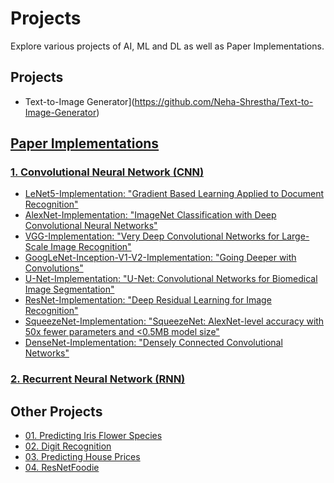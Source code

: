 # Projects

Explore various projects of AI, ML and DL as well as Paper Implementations.

## Projects

- Text-to-Image Generator](https://github.com/Neha-Shrestha/Text-to-Image-Generator)

## [Paper Implementations](Paper%20Implementations/)

### [1. Convolutional Neural Network (CNN)](Paper%20Implementations/Convolutional%20Neural%20Network%20(CNN)/)

- [LeNet5-Implementation: "Gradient Based Learning Applied to Document Recognition"](https://github.com/nordengt/LeNet5-Implementation)
- [AlexNet-Implementation: "ImageNet Classification with Deep Convolutional Neural Networks"](https://github.com/nordengt/AlexNet-Implementation)
- [VGG-Implementation: "Very Deep Convolutional Networks for Large-Scale Image Recognition"](https://github.com/nordengt/VGG-Implementation)
- [GoogLeNet-Inception-V1-V2-Implementation: "Going Deeper with Convolutions"](https://github.com/nordengt/GoogLeNet-Inception-V1-V2-Implementation)
- [U-Net-Implementation: "U-Net: Convolutional Networks for Biomedical Image Segmentation"](https://github.com/nordengt/U-Net-Implementation)
- [ResNet-Implementation: "Deep Residual Learning for Image Recognition"](https://github.com/nordengt/ResNet-Implementation)
- [SqueezeNet-Implementation: "SqueezeNet: AlexNet-level accuracy with 50x fewer parameters and <0.5MB model size"](https://github.com/nordengt/SqueezeNet-Implementation)
- [DenseNet-Implementation: "Densely Connected Convolutional Networks"](https://github.com/nordengt/DenseNet-Implementation)

### [2. Recurrent Neural Network (RNN)](Paper%20Implementations/Recurrent%20Neural%20Network%20(RNN)/)


## Other Projects

- [01. Predicting Iris Flower Species](01.%20Predicting%20Iris%20Flower%20Species/)
- [02. Digit Recognition](02.%20Digit%20Recognition/)
- [03. Predicting House Prices](03.%20Predicting%20House%20Prices/)
- [04. ResNetFoodie](https://github.com/nordengt/ResNetFoodie)
